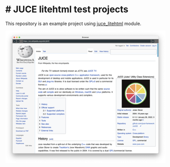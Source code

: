 # # JUCE litehtml test projects

This repository is an example project using [juce_litehtml](https://github.com/Archie3d/juce_litehtml) module.

![screenshot](doc/screenshot.png)
